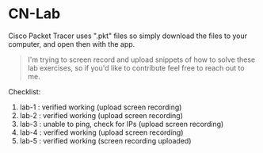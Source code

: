 # CN-Lab
Cisco Packet Tracer uses ".pkt" files so simply download the files to your computer, and open then with the app.

> I'm trying to screen record and upload snippets of how to solve these lab exercises, so if you'd like to contribute feel free to reach out to me.

Checklist:
1. lab-1 : verified working                (upload screen recording)
2. lab-2 : verified working                (upload screen recording)
3. lab-3 : unable to ping, check for IPs   (upload screen recording)
4. lab-4 : verified working                (upload screen recording)
5. lab-5 : verified working                (screen recording uploaded)
